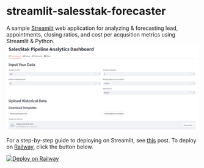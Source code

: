 # streamlit-salesstak-forecaster
A sample [Streamlit](https://streamlit.io/) web application for analyzing & forecasting lead, appointments, closing ratios, and cost per acqusition metrics using Streamlit & Python.
![streamlit-salestak-forecaster](SalesStakForecaster.PNG)

For a step-by-step guide to deploying on Streamlit, see [this](https://alphasec.io/build-an-interactive-python-web-app-with-streamlit/) post. To deploy on [Railway](https://railway.app/?referralCode=alphasec), click the button below.

[![Deploy on Railway](https://railway.app/button.svg)](https://railway.app/new/template/3D37W6?referralCode=alphasec)
